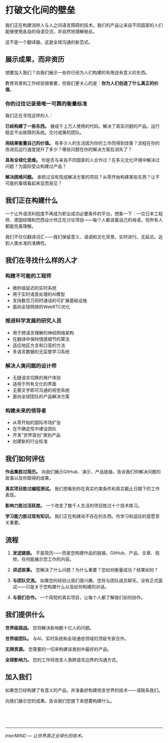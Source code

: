 # 打破文化间的壁垒

我们正在构建消除人与人之间语言障碍的技术。我们的产品让来自不同国家的人们能够使用各自的母语交流，并自然地理解彼此。

这不是一个翻译器。这是全球沟通的新范式。

## 展示成果，而非资历

想要加入我们？向我们展示一些你已经为人们构建的有用且有意义的东西。

教育背景和工作经验很重要，但我们更关心的是：**你为人们创造了什么真正的价值**。

### 你的过往记录是唯一可靠的衡量标准

我们正在寻找这样的人：

**已经构建了一些东西。** 被成千上万人使用的代码。解决了真实问题的产品。运行稳定不出故障的系统。交付成果的团队。

**用结果衡量自己的价值。** 有多少人的生活因为你的工作而得到改善？流程在你的改进后运行速度提升了多少？哪些问题在你的解决方案后消失了？

**具有全球化思维。** 你是否与来自不同国家的人合作过？在多元文化环境中解决过问题？为国际受众构建过产品？

**解决困难问题。** 承担过没有现成解决方案的项目？从零开始构建某些东西？让不可能的事情看起来显而易见？

## 我们正在构建什么

一个让外语流利程度不再成为职业成功必要条件的平台。想象一下：一位日本工程师、德国经理和巴西设计师正在讨论项目——每个人都说着自己的母语，但所有人都能完美理解。

我们不仅仅翻译词汇——我们保留意义、语调和文化背景。实时进行。无延迟。达到人类水准的准确性。

## 我们在寻找什么样的人才

### 构建不可能的工程师

- 微秒级延迟的实时系统
- 用于实时语音处理的AI模型
- 支持数百万同时通话的可扩展基础设施
- 面向全球网络的WebRTC优化

### 推进科学发展的研究人员

- 用于跨语言理解的神经网络架构
- 在翻译中保持情感细节的算法
- 适应地区方言和口音的方法
- 多语言数据的无监督学习系统

### 解决人类问题的设计师

- 无缝语言切换的用户体验
- 适用于所有文化的界面
- 无需文字即可沟通的视觉系统
- 面向全球团队的产品解决方案

### 构建未来的领导者

- 从零开始的国际市场扩张
- 在不确定性中建设团队
- 开发"世界首创"类别产品
- 创建新的行业标准

## 我们如何评估

**作品集胜过简历。** 向我们展示GitHub、演示、产品链接。告诉我们你解决问题的故事以及你取得的成果。

**真实项目胜过编程测试。** 我们想看到你在真实约束条件和真实截止日期下的工作表现。

**影响力胜过活跃度。** 一个改变了数千人生活的项目胜过十个技术练习。

**学习能力胜过现有知识。** 我们正在构建尚不存在的东西。你学习和适应的意愿至关重要。

## 流程

1. **发送链接。** 不是简历——而是您构建作品的链接。GitHub、产品、文章、视频，任何能展示您工作的内容。

2. **讲述故事。** 您解决了什么问题？为什么重要？您如何衡量成功？结果如何？

3. **与团队交流。** 如果您的经验让我们感兴趣，您将与团队成员聊天。没有正式面试——只是关于您构建什么以及如何构建的对话。

4. **与我们合作。** 一个简短的真实项目，让每个人都了解我们如何协作。

## 我们提供什么

**世界级挑战。** 您将解决影响数十亿人的问题。

**世界级团队。** 与AI、实时系统和全球通信领域的顶级专家合作。

**无限资源。** 您需要的一切来构建该类别中最好的产品。

**全球影响力。** 您的工作将改变人类跨语言边界的沟通方式。

## 加入我们

如果您已经构建了有意义的产品，并准备好构建改变世界的技术——请联系我们。

向我们展示您的成果。告诉我们您接下来想要构建什么。

<!-- **Contact:** careers@mind.com -->

<br>

<ContactForm
  formStyle="margin: 1rem auto;"  
  categoryLabel="您的专业领域是什么？*"  
  categoryPlaceholderText="选择您的领域..."  
  messageLabel="向我们展示您的作品 *"  
  messagePlaceholderText="分享您的项目链接、GitHub、作品集，或描述您所产生的影响。您希望解决的下一个问题是什么？"  
  buttonText="发送申请"
  webSiteLabel="Git / 博客 / 网站 / ... *"
  webSitePlaceholderText="例如：github.com/yourname"
  :services="[
    '构建不可能的工程师',
    '推进科学发展的研究员',
    '解决人类问题的设计师', 
    '创造需求的营销专家',
    '构建未来的领导者',
    '销售与业务拓展',
    '运营与财务',
    '其他'
  ]"
/>

<br>

---

_InterMIND — 让世界真正全球化的技术。_